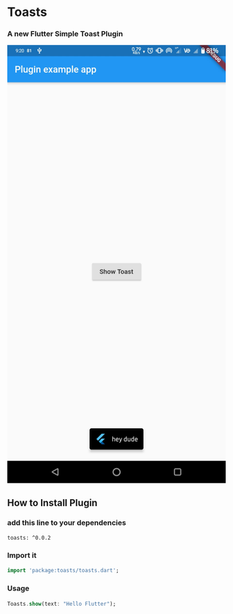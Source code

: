 # Toasts

### A new Flutter Simple Toast Plugin

![toast](https://github.com/gokul1630/toasts/blob/main/screenshot.jpg)


## How to Install Plugin

### add this line to your dependencies
```
toasts: ^0.0.2
```
### Import it
```dart
import 'package:toasts/toasts.dart';
```
### Usage
```dart
Toasts.show(text: "Hello Flutter");
```
